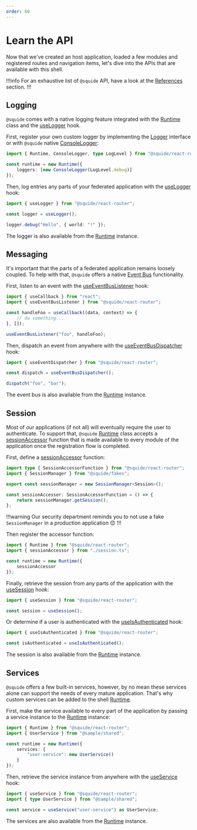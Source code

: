 ```yaml
---
order: 60
---
```


# Learn the API

Now that we've created an host application, loaded a few modules and registered routes and navigation items, let's dive into the APIs that are available with this shell.

!!!info
For an exhaustive list of `@squide` API, have a look at the [References](/references#api) section.
!!!

## Logging

`@squide` comes with a native logging feature integrated with the [Runtime](/references/runtime/runtime-class.md) class and the [useLogger](/references/runtime/useLogger.md) hook.

First, register your own custom logger by implementing the [Logger](/references/logging/Logger.md) interface or with `@squide` native [ConsoleLogger](/references/logging/ConsoleLogger):

```ts host/src/bootstrap.tsx
import { Runtime, ConsoleLogger, type LogLevel } from "@squide/react-router";

const runtime = new Runtime({
    loggers: [new ConsoleLogger(LogLevel.debug)]
});
```

Then, log entries any parts of your federated application with the [useLogger](/references/runtime/useLogger.md) hook:

```ts
import { useLogger } from "@squide/react-router";

const logger = useLogger();

logger.debug("Hello", { world: "!" });
```

The logger is also available from the [Runtime](/references/runtime/runtime-class.md) instance.

## Messaging

It's important that the parts of a federated application remains loosely coupled. To help with that, `@squide` offers a native [Event Bus](/references/messaging/EventBus.md) functionality.

First, listen to an event with the [useEventBusListener](/references/messaging/useEventBusListener.md) hook:

```ts
import { useCallback } from "react";
import { useEventBusListener } from "@squide/react-router";

const handleFoo = useCallback((data, context) => {
    // do something...
}, []);

useEventBusListener("foo", handleFoo);
```

Then, dispatch an event from anywhere with the [useEventBusDispatcher](/references/messaging/useEventBusDispatcher.md) hook:

```ts
import { useEventDispatcher } from "@squide/react-router";

const dispatch = useEventBusDispatcher();

dispatch("foo", "bar");
```

The event bus is also available from the [Runtime](/references/runtime/runtime-class.md) instance.

## Session

Most of our applications (if not all) will eventually require the user to authenticate. To support that, `@squide` [Runtime](/references/runtime/runtime-class.md) class accepts a [sessionAccessor](/references/fakes/SessionManager.md#integrate-with-a-runtime-instance) function that is made available to every module of the application once the registration flow is completed.

First, define a [sessionAccessor](/references/fakes/SessionManager.md#integrate-with-a-runtime-instance) function:

```ts host/src/session.ts
import type { SessionAccessorFunction } from "@squide/react-router";
import { SessionManager } from "@squide/fakes";

export const sessionManager = new SessionManager<Session>();

const sessionAccessor: SessionAccessorFunction = () => {
    return sessionManager.getSession();
};
```

!!!warning
Our security department reminds you to not use a fake `SessionManager` in a production application :blush:
!!!

Then register the accessor function:

```ts host/src/boostrap.tsx
import { Runtime } from "@squide/react-router";
import { sessionAccessor } from "./session.ts";

const runtime = new Runtime({
    sessionAccessor
});
```

Finally, retrieve the session from any parts of the application with the [useSession](/references/runtime/useSession.md) hook:

```ts
import { useSession } from "@squide/react-router";

const session = useSession();
```

Or determine if a user is authenticated with the [useIsAuthenticated](/references/session/useIsAuthenticated.md) hook:

```ts
import { useIsAuthenticated } from "@squide/react-router";

const isAuthenticated = useIsAuthenticated();
```

The session is also available from the [Runtime](/references/runtime/runtime-class.md) instance.

## Services

`@squide` offers a few built-in services, however, by no mean these services alone can support the needs of every mature application. That's why custom services can be added to the shell [Runtime](/references/runtime/runtime-class.md).

First, make the service available to every part of the application by passing a service instance to the [Runtime](/references/runtime/runtime-class.md) instance:

```ts host/src/boostrap.tsx
import { Runtime } from "@squide/react-router";
import { UserService } from "@sample/shared";

const runtime = new Runtime({
    services: {
        "user-service": new UserService()
    }
});
```

Then, retrieve the service instance from anywhere with the [useService](/references/runtime/useService.md) hook:

```ts
import { useService } from "@squide/react-router";
import { type UserService } from "@sample/shared";

const service = useService("user-service") as UserService;
```

The services are also available from the [Runtime](/references/runtime/runtime-class.md) instance.



